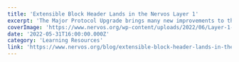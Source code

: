 ```yaml
---
title: 'Extensible Block Header Lands in the Nervos Layer 1'
excerpt: 'The Major Protocol Upgrade brings many new improvements to the Layer 1 protocol of Nervos Network. One of them is the Extensible Block Header. The main promise of this feature is to enable solutions l'
coverImage: 'https://www.nervos.org/wp-content/uploads/2022/06/Layer-1-Features-810x456.png'
date: '2022-05-31T16:00:00.000Z'
category: 'Learning Resources'
link: 'https://www.nervos.org/blog/extensible-block-header-lands-in-the-nervos-layer-1'
---
```


